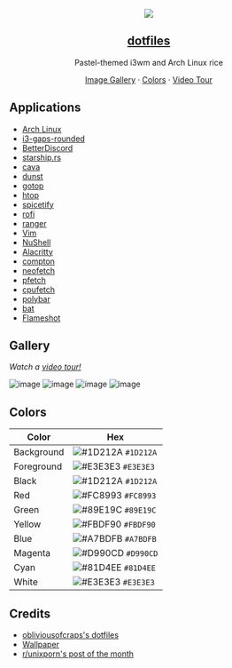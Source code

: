 <p align="center">
  <img src="https://user-images.githubusercontent.com/69592270/201533156-97b338c5-83ac-4eac-a1b4-59630016ea89.png" />
  <a href="https://harshsingh.xyz/">
    <h2 align="center">dotfiles</h2>
  </a>
</p> 
<p align="center">Pastel-themed i3wm and Arch Linux rice</p>
<p align="center">
  <a href="https://github.com/harshhhdev/dotfiles#%EF%B8%8F-gallery">Image Gallery</a>
    ·
  <a href="https://github.com/harshhhdev/dotfiles#-colours">Colors</a>
      ·
  <a href="https://youtu.be/c_LK3sYhFw8">Video Tour</a>
 </p>
 
## Applications

 - [Arch Linux](https://archlinux.org/)
 - [i3-gaps-rounded](https://github.com/terroo/i3-radius)
 - [BetterDiscord](https://betterdiscord.app/)
 - [starship.rs](https://starship.rs/)
 - [cava](https://github.com/karlstav/cava)
 - [dunst](https://dunst-project.org/)
 - [gotop](https://github.com/cjbassi/gotop)
 - [htop](https://htop.dev/)
 - [spicetify](https://github.com/khanhas/spicetify-cli)
 - [rofi](https://github.com/davatorium/rofi)
 - [ranger](https://ranger.github.io/)
 - [Vim](https://www.vim.org/)
 - [NuShell](https://www.nushell.sh/)
 - [Alacritty](https://github.com/alacritty/alacritty)
 - [compton](https://github.com/chjj/compton)
 - [neofetch](https://github.com/dylanaraps/neofetch)
 - [pfetch](https://github.com/dylanaraps/pfetch)
 - [cpufetch](https://github.com/Dr-Noob/cpufetch)
 - [polybar](https://polybar.github.io/)
 - [bat](https://github.com/sharkdp/bat)
 - [Flameshot](https://flameshot.org/)
 
## Gallery

*Watch a [video tour!](https://youtu.be/c_LK3sYhFw8)*

![image](https://user-images.githubusercontent.com/69592270/144723641-b42d960d-5fca-42e1-99f1-ac11b4cb160b.png)
![image](https://user-images.githubusercontent.com/69592270/144723771-11286d0d-0141-4564-b825-4fafc15e11ea.png)
![image](https://user-images.githubusercontent.com/69592270/144723927-2c924750-e5fc-487e-a336-4ee57b269038.png)
![image](https://user-images.githubusercontent.com/69592270/144723969-f8345c5a-29ab-4ee5-bded-ea014cef8b72.png)

## Colors

| Color       | Hex                                                                |
| ----------- | ------------------------------------------------------------------ |
| Background  | ![#1D212A](https://via.placeholder.com/10/1D212A?text=+) `#1D212A` |
| Foreground  | ![#E3E3E3](https://via.placeholder.com/10/E3E3E3?text=+) `#E3E3E3` |
| Black       | ![#1D212A](https://via.placeholder.com/10/1D212A?text=+) `#1D212A` |
| Red         | ![#FC8993](https://via.placeholder.com/10/FC8993?text=+) `#FC8993` |
| Green       | ![#89E19C](https://via.placeholder.com/10/89E19C?text=+) `#89E19C` |
| Yellow      | ![#FBDF90](https://via.placeholder.com/10/FBDF90?text=+) `#FBDF90` |
| Blue        | ![#A7BDFB](https://via.placeholder.com/10/A7BDFB?text=+) `#A7BDFB` |
| Magenta     | ![#D990CD](https://via.placeholder.com/10/D990CD?text=+) `#D990CD` |
| Cyan        | ![#81D4EE](https://via.placeholder.com/10/81D4EE?text=+) `#81D4EE` |
| White       | ![#E3E3E3](https://via.placeholder.com/10/E3E3E3?text=+) `#E3E3E3` |

## Credits

 - [obliviousofcraps's dotfiles](https://github.com/obliviousofcraps/mf-dots)
 - [Wallpaper](https://twitter.com/owakita_/status/1259478540447350784?lang=en)
 - [r/unixporn's post of the month](https://www.reddit.com/r/unixporn/wiki/info/postofthemonth)

